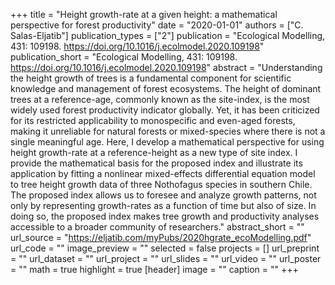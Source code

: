 +++
title = "Height growth-rate at a given height: a mathematical perspective for forest productivity"
date = "2020-01-01"
authors = ["C. Salas-Eljatib"]
publication_types = ["2"]
publication = "Ecological Modelling, 431: 109198. https://doi.org/10.1016/j.ecolmodel.2020.109198"
publication_short = "Ecological Modelling, 431: 109198. https://doi.org/10.1016/j.ecolmodel.2020.109198"
abstract = "Understanding the height growth of trees is a fundamental component for scientific knowledge and management of forest ecosystems. The height of dominant trees at a reference-age, commonly known as the site-index, is the most widely used forest productivity indicator globally. Yet, it has been criticized for its restricted applicability to monospecific and even-aged forests, making it unreliable for natural forests or mixed-species where there is not a single meaningful age. Here, I develop a mathematical perspective for using height growth-rate at a reference-height as a new type of site index. I provide the mathematical basis for the proposed index and illustrate its application by fitting a nonlinear mixed-effects differential equation model to tree height growth data of three Nothofagus species in southern Chile. The proposed index allows us to foresee and analyze growth patterns, not only by representing growth-rates as a function of time but also of size. In doing so, the proposed index makes tree growth and productivity analyses accessible to a broader community of researchers."
abstract_short = ""
url_source = "https://eljatib.com/myPubs/2020hgrate_ecoModelling.pdf"
url_code = ""
image_preview = ""
selected = false
projects = []
url_preprint = ""
url_dataset = ""
url_project = ""
url_slides = ""
url_video = ""
url_poster = ""
math = true
highlight = true
[header]
image = ""
caption = ""
+++
